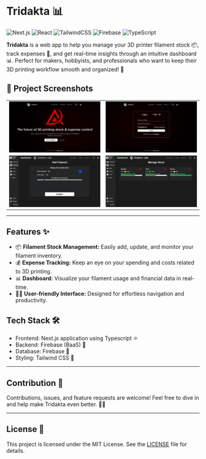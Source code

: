 # Tridakta 📊

![Next.js](https://img.shields.io/badge/Next.js-000000?style=for-the-badge&logo=next.js&logoColor=white)
![React](https://img.shields.io/badge/React-20232A?style=for-the-badge&logo=react&logoColor=61DAFB)
![TailwindCSS](https://img.shields.io/badge/Tailwind_CSS-0EA5E9?style=for-the-badge&logo=tailwind-css&logoColor=white)
![Firebase](https://img.shields.io/badge/Firebase-FFCA28?style=for-the-badge&logo=firebase&logoColor=black)
![TypeScript](https://img.shields.io/badge/TypeScript-3178C6?style=for-the-badge&logo=typescript&logoColor=white)

**Tridakta** is a web app to help you manage your 3D printer filament stock 📦, track expenses 💸, and get real-time insights through an intuitive dashboard 📊. Perfect for makers, hobbyists, and professionals who want to keep their 3D printing workflow smooth and organized! 🚀

## 📸 Project Screenshots

<table width="100%">
  <tr>
    <td width="50%">
      <img src="readme-img/homepage.png" alt="Screen 1" width="100%"/>
    </td>
    <td width="50%">
      <img src="readme-img/login.png" alt="Screen 2" width="100%"/>
    </td>
  </tr>
  <tr>
    <td width="50%">
      <img src="readme-img/addfilament.png" alt="Screen 3" width="100%"/>
    </td>
    <td width="50%">
      <img src="readme-img/managestock.png" alt="Screen 4" width="100%"/>
    </td>
  </tr>
</table>

---

## Features ✨

- 📦 **Filament Stock Management:** Easily add, update, and monitor your filament inventory.
- 💰 **Expense Tracking:** Keep an eye on your spending and costs related to 3D printing.
- 📊 **Dashboard:** Visualize your filament usage and financial data in real-time.
- 🧑‍💻 **User-friendly Interface:** Designed for effortless navigation and productivity.

## Tech Stack 🛠️

- Frontend: Next.js application using Typescript ⚛️
- Backend: Firebase (BaaS) 🍃
- Database: Firebase 🍃
- Styling: Tailwind CSS 💨    

---

## Contribution 🤝

Contributions, issues, and feature requests are welcome! Feel free to dive in and help make Tridakta even better. 💪✨

---

## License 📄

This project is licensed under the MIT License. See the [LICENSE](LICENSE) file for details.
